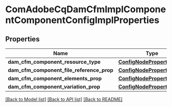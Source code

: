 # ComAdobeCqDamCfmImplComponentComponentConfigImplProperties

## Properties
Name | Type | Description | Notes
------------ | ------------- | ------------- | -------------
**dam_cfm_component_resource_type** | [**ConfigNodePropertyString**](ConfigNodePropertyString.md) |  | [optional] 
**dam_cfm_component_file_reference_prop** | [**ConfigNodePropertyString**](ConfigNodePropertyString.md) |  | [optional] 
**dam_cfm_component_elements_prop** | [**ConfigNodePropertyString**](ConfigNodePropertyString.md) |  | [optional] 
**dam_cfm_component_variation_prop** | [**ConfigNodePropertyString**](ConfigNodePropertyString.md) |  | [optional] 

[[Back to Model list]](../README.md#documentation-for-models) [[Back to API list]](../README.md#documentation-for-api-endpoints) [[Back to README]](../README.md)


